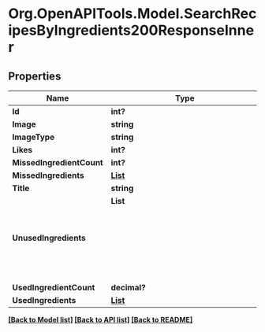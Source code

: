 # Org.OpenAPITools.Model.SearchRecipesByIngredients200ResponseInner

## Properties

Name | Type | Description | Notes
------------ | ------------- | ------------- | -------------
**Id** | **int?** |  | 
**Image** | **string** |  | 
**ImageType** | **string** |  | 
**Likes** | **int?** |  | 
**MissedIngredientCount** | **int?** |  | 
**MissedIngredients** | [**List<SearchRecipesByIngredients200ResponseInnerMissedIngredientsInner>**](SearchRecipesByIngredients200ResponseInnerMissedIngredientsInner.md) |  | 
**Title** | **string** |  | 
**UnusedIngredients** | **List<Object>** |  | 
**UsedIngredientCount** | **decimal?** |  | 
**UsedIngredients** | [**List<SearchRecipesByIngredients200ResponseInnerMissedIngredientsInner>**](SearchRecipesByIngredients200ResponseInnerMissedIngredientsInner.md) |  | 

[[Back to Model list]](../README.md#documentation-for-models) [[Back to API list]](../README.md#documentation-for-api-endpoints) [[Back to README]](../README.md)

